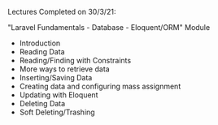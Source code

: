 Lectures Completed on 30/3/21:

"Laravel Fundamentals - Database - Eloquent/ORM" Module
* Introduction
* Reading Data
* Reading/Finding with Constraints
* More ways to retrieve data
* Inserting/Saving Data
* Creating data and configuring mass assignment
* Updating with Eloquent
* Deleting Data
* Soft Deleting/Trashing